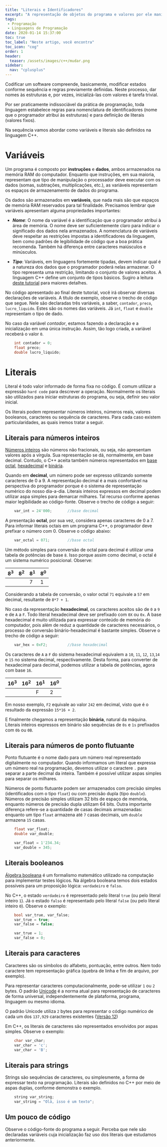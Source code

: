 ```yaml
---
title: "Literais e Identificadores"
excerpt: "A representação de objetos do programa e valores por ele manipulados é parte fundamental da programação. Cada linguagem define as regras de representação. Neste artigo veremos como definir literais e identificadores no C++."
tags:
 - Programação
 - Linguagens de Programação
date: 2020-01-14 15:37:00
toc: true
toc_label: "Neste artigo, você encontra"
toc_icon: "cog"
order: 1
header:
  teaser: /assets/images/c++/mudar.png
sidebar:
  nav: "cplusplus"
---
```


Codificar um software compreende, basicamente, modificar estados conforme sequência e regras previamente definidas. Neste processo, dar nomes às estruturas e, por vezes, inicializá-las com valores é tarefa trivial. 

Por ser praticamente indissociável da prática de programação, toda linguagem estabelece regras para nomenclatura de identificadores (nome que o programador atribui às estruturas) e para definição de literais (valores fixos).

Na sequência vamos abordar como variáveis e literais são definidos na linguagem C++.

# Variáveis

Um programa é composto por **instruções** e **dados**, ambos armazenados na memória RAM do computador. Enquanto que instruções, em sua maioria, representam que tipo de manipulação o processador deve executar com os dados (somas, subtrações, multiplicações, etc.), as variáveis representam os espaços de armazenamento de dados do programa.

Os dados são armazenados em **variáveis**, que nada mais são que espaços de memória RAM reservados para tal finalidade. Precisamos lembrar que variáveis apresentam alguma propriedades importantes:

- ***Nome***: O nome da variável é a identificação que o programador atribui à área de memória. O nome deve ser suficientemente claro para indicar o significado dos dados nela armazenados. A nomenclatura de variáveis deve respeitar as restrições impostas a identificadores da linguagem, bem como padrões de legibilidade de código que a boa prática recomenda. Também há diferença entre caracteres maiúsculos e minúsculos.
  
- ***Tipo***: Variáveis, em linguagens fortemente tipadas, devem indicar qual é a natureza dos dados que o programador poderá nelas armazenar. O tipo representa uma restrição, limitando o conjunto de valores aceitos. A linguagem C++ define um conjunto de tipos básicos. Sugiro a leitura [deste tutorial](http://www.cplusplus.com/doc/tutorial/variables/) para maiores detalhes.


No código apresentado ao final deste tutorial, você irá observar diversas declarações de variáveis. A título de exemplo, observe o trecho de código que segue. Nele são declaradas três variáveis, a saber, `contador`, `preco`, `lucro_liquido`. Estes são os nomes das variáveis. Já `int`, `float` e `double` representam o tipo de dado. 

No caso da variável *contador*, estamos fazendo a declaração e a inicialização em uma única instrução. Assim, tão logo criada, a variável receberá o valor `0`.

```c++
    int contador = 0;
    float preco;
    double lucro_liquido;
```

# Literais

Literal é todo valor informado de forma fixa no código. É comum utilizar a expressão `hard code` para descrever a operação. Normalmente os literais são utilizados para iniciar estruturas do programa, ou seja, definir seu valor inicial.

Os literais podem representar números inteiros, números reais, valores booleanos, caracteres ou sequência de caracteres. Para cada caso existem particularidades, as quais iremos tratar a seguir.

## Literais para números inteiros

[Números inteiros](https://pt.wikipedia.org/wiki/Número_inteiro)  são números não fracionais, ou seja, não apresentam valores após a vírgula. Sua representação se dá, normalmente, em base decimal. Contudo, o C++ aceita também números representados em [base octal](https://pt.wikipedia.org/wiki/Sistema_octal), [hexadecimal](https://pt.wikipedia.org/wiki/Sistema_de_numera%C3%A7%C3%A3o_hexadecimal) e [binária](https://pt.wikipedia.org/wiki/Sistema_de_numera%C3%A7%C3%A3o_bin%C3%A1rio).

Quando em **decimal**, um número pode ser expresso utilizando somente caracteres de 0 a 9. A representação decimal é a mais confortável na perspectiva do programador porque é o sistema de representação numérico do nosso dia-a-dia. Literais inteiros expressos em decimal podem utilizar aspa simples para demarcar milhares. Tal recurso conforme apenas maior legibilidade ao código-fonte. Observe o trecho de código a seguir:


```c++
    var_int = 24'000;       //base decimal    
```

A presentação **octal**, por sua vez, considera apenas caracteres de 0 a 7. Para informar literais octais em um programa C++, o programador deve prefixar o número com 0. Observe o código abaixo:

```c++  
    var_octal = 071;        //base octal   
```
Um método simples para conversão de octal para decimal é utilizar uma tabela de potências de base `8`. Isso porque assim como decimal, o octal é um sistema numérico posicional. Observe:


| 8<sup>3</sup> | 8<sup>2</sup> | 8<sup>1</sup> | 8<sup>0</sup> |
|----|----|----|----|
| | | 7 | 1|

Considerando a tabela de conversão, o valor octal `71` equivale a `57` em decimal, resultante de `8*7 + 1`.

No caso da representação **hexadecimal**, os caracteres aceitos são de `0` a `9` e de `A` a `F`. Todo literal hexadecimal deve ser prefixado com `0X` ou `0x`. A base hexadecimal é muito utilizada para expressar conteúdo de memória do computador, pois além de reduz a quantidade de caracteres necessários, o processo de conversão binário-hexadecimal é bastante simples. Observe o trecho de código a seguir:

```c++   
    var_hex = 0xF2;         //base hexadecimal    
```


Os caracteres de `A` a `F` do sistema hexadecimal equivalem a `10`, `11`, `12`, `13`,`14` e `15` no sistema decimal, respectivamente. Desta forma, para converter de hexadecimal para decimal, podemos utilizar a tabela de potências, agora com base `16`.

| 16<sup>3</sup> | 16<sup>2</sup> | 16<sup>1</sup> | 16<sup>0</sup> |
|----|----|----|----|
| | | F | 2|


Em nosso exemplo, `F2` equivale ao valor `242` em decimal, visto que é o resultado da expressão `15*16 + 2`.


E finalmente chegamos a representação **binária**, natural da máquina. Literais inteiros expressos em binário são sequências de `0s` e `1s` prefixados com `0b` ou `0B`.

## Literais para números de ponto flutuante

Ponto flutuante é o nome dado para um número real representado digitalmente no computador. Quando informamos um literal que expressa um número real na programação, devemos utilizar o caractere `.` para separar a parte decimal da inteira. Também é possível utilizar aspas simples para separar os milhares.

Números de ponto flutuante podem ser armazenados com precisão simples (identificados com o tipo `float`) ou com precisão dupla (tipo `double`). Números de precisão simples utilizam 32 bits de espaço de memória, enquanto números de precisão dupla utilizam 64 bits. Outra importante diferença refere-se a quantidade de casas decimais armazenadas: enquanto um tipo `float` armazena até `7` casas decimais, um `double` armazena `15` casas.  

```c++
    float var_float;
    double var_double;

    var_float = 1'234.34;
    var_double = 345;
```

## Literais booleanos

[Álgebra booleana](https://www.tecmundo.com.br/programacao/1527-logica-booleana-saiba-um-pouco-mais-sobre-esta-logica-e-como-ela-funciona.htm) é um formalismo matemático utilizado na computação para implementar testes lógicos. Na álgebra booleana temos dois estados possíveis para um proposição lógica: `verdadeiro` e `falso`. 

No C++, o estado `verdadeiro` é representado pelo literal `true` (ou pelo literal inteiro `1`). Já o estado `falso` é representado pelo literal `false` (ou pelo literal inteiro `0`). Observe o exemplo:

```c++
    bool var_true, var_false;
    var_true = true;
    var_false = false;

    var_true = 1;
    var_false = 0;
```


## Literais para caracteres
Caracteres são os símbolos do alfabeto, pontuação, entre outros. Nem todo caractere tem representação gráfica (quebra de linha e fim de arquivo, por exemplo). 

Para representar caracteres computacionalmente, pode-se utilizar `1` ou `2` bytes. O padrão [Unicode](https://www.unicode.org/standard/WhatIsUnicode.html) é a norma atual para representação de caracteres de forma universal, independentemente de plataforma, programa, linguagem ou mesmo idioma.

O padrão Unicode utiliza `2` bytes para representar o código numérico de cada um dos `137,929` caracteres existentes ([Versão 12](https://www.unicode.org/versions/Unicode12.0.0/UnicodeStandard-12.0.pdf))

Em C++, os literais de caracteres são representados envolvidos por aspas simples. Observe o exemplo:

```c++
    char var_char;
    var_char = 'c';
    var_char = 'B';

```

## Literais para strings

Strings são sequências de caracteres, ou simplesmente, a forma de expressar texto na programação. Literais são definidos no C++ por meio de aspas duplas, conforme demonstra o exemplo. 


```c++
    string var_string;
    var_string = "Olá, isso é um texto";
```

## Um pouco de código

Observe o código-fonte do programa a seguir. Perceba que nele são declaradas variáveis cuja inicialização faz uso dos literais que estudamos anteriormente. 

<script src="https://gist.github.com/diegolusa/97572b0ca9fbfdd74ffce4003a7e7172.js"></script>

